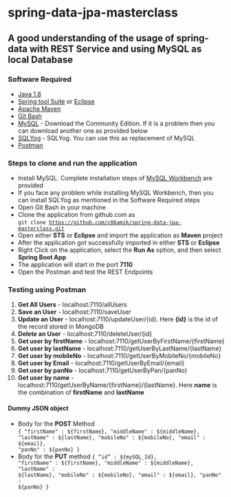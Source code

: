 # spring-data-jpa-masterclass

## A good understanding of the usage of spring-data with REST Service and using MySQL as local Database

### Software Required
* [Java 1.8](https://www.oracle.com/in/java/technologies/javase/javase-jdk8-downloads.html)
* [Spring tool Suite](https://spring.io/tools) or [Eclipse](https://www.eclipse.org/downloads/packages/release/helios/sr1/eclipse-ide-java-developers)
* [Apache Maven](https://maven.apache.org/download.cgi)
* [Git Bash](https://gramfile.com/git-bash-download/)
* [MySQL](https://dev.mysql.com/downloads/mysql/) - Download the Community Edition. If it is a problem then you can download another one as provided below
* [SQLYog](https://sqlyog.en.softonic.com/) - SQLYog. You can use this as replacement of MySQL
* [Postman](https://www.postman.com/downloads/)


### Steps to clone and run the application
* Install MySQL. Complete installation steps of [MySQL Workbench](https://dev.mysql.com/downloads/mysql/) are provided
* If you face any problem while installing MySQL Workbench, then you can install SQLYog as mentioned in the Software Required steps
* Open Git Bash in your machine
* Clone the application from github.com as   
<code>git clone https://github.com/c86amik/spring-data-jpa-masterclass.git</code>
* Open either <strong>STS</strong> or <strong>Eclipse</strong> and import the application as <strong>Maven</strong> project
* After the application got successfully imported in either <strong>STS</strong> or <strong>Eclipse</strong>
* Right Click on the application, select the <strong>Run As</strong> option, and then select <strong>Spring Boot App</strong>
* The application will start in the port <strong>7110</strong>
* Open the Postman and test the REST Endpoints

### Testing using Postman
<ol>
<li><strong>Get All Users</strong> - localhost:7110/allUsers</li>
<li><strong>Save an User</strong> - localhost:7110/saveUser</li>
<li><strong>Update an User</strong> - localhost:7110/updateUser/{id}. Here <strong>{id}</strong> is the id of the record stored in MongoDB</li>
<li><strong>Delete an User</strong> - localhost:7110/deleteUser/{id}</li>
<li><strong>Get user by firstName</strong> - localhost:7110/getUserByFirstName/{firstName}</li>
<li><strong>Get user by lastName</strong> - localhost:7110/getUserByLastName/{lastName}</li>
<li><strong>Get user by mobileNo</strong> - localhost:7110/getUserByMobileNo/{mobileNo}</li>
<li><strong>Get user by Email</strong> - localhost:7110/getUserByEmail/{email}</li>
<li><strong>Get user by panNo</strong> - localhost:7110/getUserByPan/{panNo}</li>
<li><strong>Get user by name</strong> - localhost:7110/getUserByName/{firstName}/{lastName}. Here <strong>name</strong> is the combination of <strong>firstName</strong> and <strong>lastName</strong></li>
</ol>

#### Dummy JSON object
* Body for the <strong>POST</strong> Method   
<code>{
	"firstName" : ${firstName},
	"middleName" : ${middleName},
	"lastName" : ${lastName},
	"mobileNo" : ${mobileNo},
	"email" : ${email},
	"panNo" : ${panNo}
}</code>
* Body for the <strong>PUT</strong> method
<code>{
	“id” : ${mySQL_Id},
	"firstName" : ${firstName},
	"middleName" : ${middleName},
	"lastName" : ${lastName},
	"mobileNo" : ${mobileNo},
	"email" : ${email},
	"panNo" : ${panNo}
}</code>

	